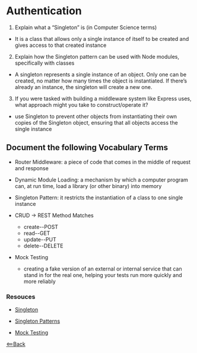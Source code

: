 # Authentication

1. Explain what a “Singleton” is (in Computer Science terms)

  - It is a class that allows only a single instance of itself to be created and gives access to that created instance

2. Explain how the Singleton pattern can be used with Node modules, specifically with classes

  - A singleton represents a single instance of an object. Only one can be created, no matter how many times the object is instantiated. If there’s already an instance, the singleton will create a new one.


3. If you were tasked with building a middleware system like Express uses, what approach might you take to construct/operate it?

  - use Singleton to prevent other objects from instantiating their own copies of the Singleton object, ensuring that all objects access the single instance

## Document the following Vocabulary Terms

- Router Middleware: a piece of code that comes in the middle of request and response

- Dynamic Module Loading: a mechanism by which a computer program can, at run time, load a library (or other binary) into memory


- Singleton Pattern: it restricts the instantiation of a class to one single instance


- CRUD -> REST Method Matches

  - create--POST
  - read--GET
  - update--PUT
  - delete--DELETE

- Mock Testing

  - creating a fake version of an external or internal service that can stand in for the real one, helping your tests run more quickly and more reliably


### Resouces

- [Singleton](https://www.techopedia.com/definition/15830/singleton)
- [Singleton Patterns](https://medium.com/@maheshkumawat_83392/node-js-design-patterns-singleton-pattern-series-1-1e0ab71e3edf)

- [Mock Testing](https://circleci.com/blog/how-to-test-software-part-i-mocking-stubbing-and-contract-testing/)

[<==Back](README.md)